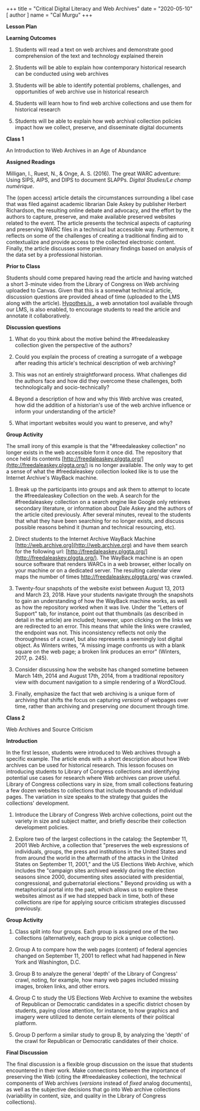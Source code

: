 +++
title = "Critical Digital Literacy and Web Archives"
date = "2020-05-10"
[ author ]
  name = "Cal Murgu"
+++

**Lesson Plan**

**Learning Outcomes**

1.  Students will read a text on web archives and demonstrate good
    comprehension of the text and technology explained therein

2.  Students will be able to explain how contemporary historical
    research can be conducted using web archives

3.  Students will be able to identify potential problems, challenges,
    and opportunities of web archive use in historical research

4.  Students will learn how to find web archive collections and use them
    for historical research

5.  Students will be able to explain how web archival collection
    policies impact how we collect, preserve, and disseminate digital
    documents

**Class 1**

An Introduction to Web Archives in an Age of Abundance

**Assigned Readings**

Milligan, I., Ruest, N., & Onge, A. S. (2016). The great WARC adventure:
Using SIPS, AIPS, and DIPS to document SLAPPs. *Digital Studies/Le champ
numérique*.

The (open access) article details the circumstances surrounding a libel
case that was filed against academic librarian Dale Askey by publisher
Herbert Richardson, the resulting online debate and advocacy, and the
effort by the authors to capture, preserve, and make available preserved
websites related to the event. The article presents the technical
aspects of capturing and preserving WARC files in a technical but
accessible way. Furthermore, it reflects on some of the challenges of
creating a traditional finding aid to contextualize and provide access
to the collected electronic content. Finally, the article discusses some
preliminary findings based on analysis of the data set by a professional
historian. 

**Prior to Class**

Students should come prepared having read the article and having watched
a short 3-minute video from the Library of Congress on Web archiving
uploaded to Canvas. Given that this is a somewhat technical article,
discussion questions are provided ahead of time (uploaded to the LMS
along with the article). [Hypothes.is
](https://web.hypothes.is/), a
web annotation tool available through our LMS, is also enabled, to
encourage students to read the article and annotate it collaboratively.

**Discussion questions**

1.  What do you think about the motive behind the \#freedaleaskey
    collection given the perspective of the authors?

2.  Could you explain the process of creating a surrogate of a webpage
    after reading this article's technical description of web archiving?

3.  This was not an entirely straightforward process. What challenges
    did the authors face and how did they overcome these challenges,
    both technologically and socio-technically?

4.  Beyond a description of how and why this Web archive was created,
    how did the addition of a historian's use of the web archive
    influence or inform your understanding of the article?

5.  What important websites would you want to preserve, and why?

**Group Activity**

The small irony of this example is that the "\#freedaleaskey collection"
no longer exists in the web accessible form it once did. The repository
that once held its contents
[http://freedaleaskey.plggta.org/](http://freedaleaskey.plggta.org/)
is no longer available. The only way to get a sense of what the
\#freedaleaskey collection looked like is to use the Internet Archive's
WayBack machine. 

1.  Break up the participants into groups and ask them to attempt to
    locate the \#freedaleaskey Collection on the web. A search for the
    \#freedaleaskey collection on a search engine like Google only
    retrieves secondary literature, or information about Dale Askey and
    the authors of the article cited previously. After several minutes,
    reveal to the students that what they have been searching for no
    longer exists, and discuss possible reasons behind it (human and
    technical resourcing, etc). 

2.  Direct students to the Internet Archive WayBack Machine
    [http://web.archive.org](http://web.archive.org) and
    have them search for the following url:
    [http://freedaleaskey.plggta.org/](http://freedaleaskey.plggta.org/).
    The WayBack machine is an open source software that renders WARCs in
    a web browser, either locally on your machine or on a dedicated
    server. The resulting calendar view maps the number of times
    http://freedaleaskey.plggta.org/ was crawled.

3.  Twenty-four snapshots of the website exist between August 13, 2013
    and March 23, 2018. Have your students navigate through the
    snapshots to gain an understanding of how the WayBack machine
    works, as well as how the repository worked when it was live.
    Under the "Letters of Support" tab, for instance, point out that
    thumbnails (as described in detail in the article) are included;
    however, upon clicking on the links we are redirected to an error.
    This means that while the links were crawled, the endpoint was
    not. This inconsistency reflects not only the thoroughness of a
    crawl, but also represents a seemingly lost digital object. As
    Winters writes, "A missing image confronts us with a blank square
    on the web page; a broken link produces an error" (Winters,
    2017, p. 245). 

<!-- -->

3.  Consider discussing how the website has changed sometime between
    March 14th, 2014 and August 17th, 2014, from a traditional
    repository view with document navigation to a simple rendering of
    a WordCloud. 

<!-- -->

3.  Finally, emphasize the fact that web archiving is a unique form of
    archiving that shifts the focus on capturing *versions* of
    webpages over time, rather than archiving and preserving *one*
    document through time. 

**Class 2**

Web Archives and Source Criticism

**Introduction**

In the first lesson, students were introduced to Web archives through a
specific example. The article ends with a short description about how
Web archives can be used for historical research. This lesson focuses on
introducing students to Library of Congress collections and identifying
potential use cases for research where Web archives can prove useful.
Library of Congress collections vary in size, from small collections
featuring a few dozen websites to collections that include thousands of
individual pages. The variation in size speaks to the strategy that
guides the collections' development.

1.  Introduce the Library of Congress Web archive collections, point out
    the variety in size and subject matter, and briefly describe their
    collection development policies.

2.  Explore two of the largest collections in the catalog: the September
    11, 2001 Web Archive, a collection that "preserves the web
    expressions of individuals, groups, the press and institutions in
    the United States and from around the world in the aftermath of the
    attacks in the United States on September 11, 2001," and the US
    Elections Web Archive, which includes the "campaign sites archived
    weekly during the election seasons since 2000, documenting sites
    associated with presidential, congressional, and gubernatorial
    elections." Beyond providing us with a metaphorical portal into the
    past, which allows us to explore these websites almost as if we had
    stepped back in time, both of these collections are ripe for
    applying source criticism strategies discussed previously. 

**Group Activity**

1.  Class split into four groups. Each group is assigned one of the two
    collections (alternatively, each group to pick a unique
    collection). 

2.  Group A to compare how the web pages (content) of federal agencies
    changed on September 11, 2001 to reflect what had happened in New
    York and Washington, D.C. 

3.  Group B to analyze the general 'depth' of the Library of Congress'
    crawl, noting, for example, how many web pages included missing
    images, broken links, and other errors. 

4.  Group C to study the US Elections Web Archive to examine the
    websites of Republican or Democratic candidates in a specific
    district chosen by students, paying close attention, for instance,
    to how graphics and imagery were utilized to denote certain elements
    of their political platform. 

5.  Group D perform a similar study to group B, by analyzing the 'depth'
    of the crawl for Republican or Democratic candidates of their
    choice.

**Final Discussion**

The final discussion is a flexible group discussion on the issue that
students encountered in their work. Make connections between the
importance of preserving the Web (citing the \#freedaleaskey
collection), the technical components of Web archives (*versions*
instead of *fixed* analog documents), as well as the subjective
decisions that go into Web archive collections (variability in content,
size, and quality in the Library of Congress collections).
